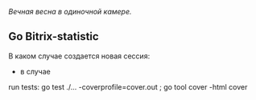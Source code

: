  _Вечная весна в одиночной камере._


## Go Bitrix-statistic 

В каком случае создается новая сессия:
- в случае


run tests:
go test ./... -coverprofile=cover.out ;  go tool cover -html cover 